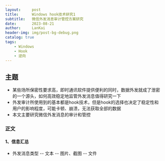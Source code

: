 ```yaml
---
layout:     post
title:      Windows hook技术研究1
subtitle:   微信外发消息审计管控方案研究
date:       2023-08-21
author:     LanKai
header-img: img/post-bg-debug.png
catalog: true
tags:
    - Windows
    - Hook
    - 逆向
---
```



## 主题
- 某些场所保密性要求高，即时通讯软件提供便利的同时，数据外发就成了泄密的一个源头，如何高效稳定地监管外发消息值得研究一下
- 外发审计所使用到的基本都是hook技术，但是hook的选择也决定了稳定性和用户的影响程度，可能卡顿、崩溃，无法获取全部的数据
- 本文主要研究微信外发消息的审计和管控

### 正文

#### 1、信息汇总
- 外发消息类型
-- 文本
-- 图片、截图
-- 文件
